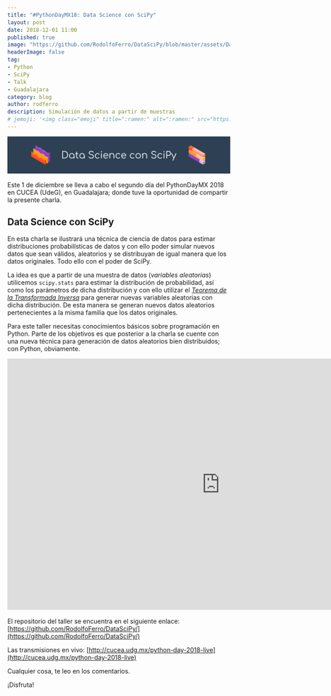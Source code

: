 ```yaml
---
title: "#PythonDayMX18: Data Science con SciPy"
layout: post
date: 2018-12-01 11:00
published: true
image: "https://github.com/RodolfoFerro/DataSciPy/blob/master/assets/DataSciPy.png?raw=true"
headerImage: false
tag:
- Python
- SciPy
- Talk
- Guadalajara
category: blog
author: rodferro
description: Simulación de datos a partir de muestras
# jemoji: '<img class="emoji" title=":ramen:" alt=":ramen:" src="https://assets.github.com/images/icons/emoji/unicode/1f35c.png" height="20" width="20" align="absmiddle">'
---
```


![DataSciPy](https://github.com/RodolfoFerro/DataSciPy/blob/master/assets/DataSciPy.png?raw=true)

Este 1 de diciembre se lleva a cabo el segundo día del PythonDayMX 2018 en CUCEA (UdeG), en Guadalajara; donde tuve la oportunidad de compartir la presente charla.

## Data Science con SciPy

En esta charla se ilustrará una técnica de ciencia de datos para estimar distribuciones probabilísticas de datos y con ello poder simular nuevos datos que sean válidos, aleatorios y se distribuyan de igual manera que los datos originales. Todo ello con el poder de SciPy.

La idea es que a partir de una muestra de datos (*variables aleatorias*) utilicemos `scipy.stats` para estimar la distribución de probabilidad, así como los parámetros de dicha distribución y con ello utilizar el [*Teorema de la Transformada Inversa*](https://es.wikipedia.org/wiki/M%C3%A9todo_de_la_transformada_inversa) para generar nuevas variables aleatorias con dicha distribución. De esta manera se generan nuevos datos aleatorios pertenecientes a la misma familia que los datos originales.

Para este taller necesitas conocimientos básicos sobre programación en Python. Parte de los objetivos es que posterior a la charla se cuente con una nueva técnica para generación de datos aleatorios bien distribuidos; con Python, obviamente.


<iframe src="https://docs.google.com/presentation/d/e/2PACX-1vSBnIZlooCKP5_DTdHAyyOZCTU6DHaZFCBSel6GztrE04ymWYzJ0ll2gkLLRxCUfFo3frNbmsADobci/embed?start=false&loop=false&delayms=3000" frameborder="0" width="960" height="569" allowfullscreen="true" mozallowfullscreen="true" webkitallowfullscreen="true"></iframe>

El repositorio del taller se encuentra en el siguiente enlace: [https://github.com/RodolfoFerro/DataSciPy/](https://github.com/RodolfoFerro/DataSciPy/)

Las transmisiones en vivo: [http://cucea.udg.mx/python-day-2018-live](http://cucea.udg.mx/python-day-2018-live)

Cualquier cosa, te leo en los comentarios.

¡Disfruta!
